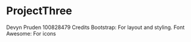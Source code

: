 # ProjectThree
Devyn Pruden 100828479
Credits
Bootstrap: For layout and styling.
Font Awesome: For icons